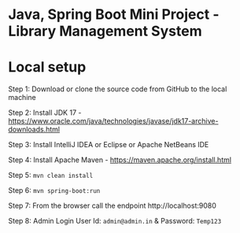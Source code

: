 # Java, Spring Boot Mini Project - Library Management System


# Local setup

Step 1: Download or clone the source code from GitHub to the local machine

Step 2: Install JDK 17 - https://www.oracle.com/java/technologies/javase/jdk17-archive-downloads.html

Step 3: Install IntelliJ IDEA or Eclipse or Apache NetBeans IDE

Step 4: Install Apache Maven - https://maven.apache.org/install.html

Step 5:  ```mvn clean install```

Step 6:  ```mvn spring-boot:run```

Step 7: From the browser call the endpoint http://localhost:9080

Step 8: Admin Login User Id: ```admin@admin.in``` & Password: ```Temp123```



